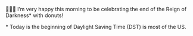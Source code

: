 🍩🍩🍩 I’m very happy this morning to be celebrating the end of the Reign of Darkness\* with donuts!

\* Today is the beginning of Daylight Saving Time (DST) is most of the US.